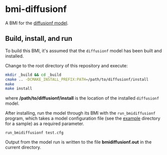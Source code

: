 # bmi-diffusionf

A BMI for the [diffusionf model](https://github.com/mdpiper/diffusionf).

## Build, install, and run

To build this BMI,
it's assumed that the `diffusionf` model has been built and installed.

Change to the root directory of this repository and execute:

```bash
mkdir _build && cd _build
cmake .. -DCMAKE_INSTALL_PREFIX:PATH=/path/to/diffusionf/install
make
make install
```

where **/path/to/diffusionf/install** is the location
of the installed `diffusionf` model.

After installing,
run the model through its BMI with the `run_bmidiffusionf` program,
which takes a model configuration file
(see the [example](./example) directory for a sample)
as a required parameter.

    run_bmidiffusionf test.cfg

Output from the model run is written to the file **bmidiffusionf.out**
in the current directory.

